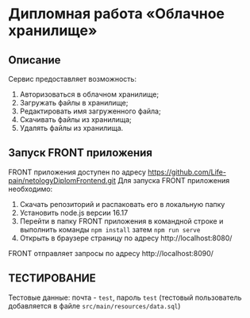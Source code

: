 # Дипломная работа «Облачное хранилище»

## Описание
Сервис предоставляет возможность:
1. Авторизоваться в облачном хранилище;
2. Загружать файлы в хранилище;
3. Редактировать имя загруженного файла;
4. Скачивать файлы из хранилища;
5. Удалять файлы из хранилища.
## Запуск FRONT приложения
FRONT приложения доступен по адресу https://github.com/Life-pain/netologyDiplomFrontend.git
Для запуска FRONT приложения необходимо:
1. Скачать репозиторий и распаковать его в локальную папку
2. Установить node.js версии 16.17 
3. Перейти в папку FRONT приложения в командной строке и выполнить команды `npm install` затем `npm run serve`
4. Открыть в браузере страницу по адресу http://localhost:8080/

FRONT отправляет запросы по адресу http://localhost:8090/

## ТЕСТИРОВАНИЕ
Тестовые данные: почта - `test`, пароль `test`
(тестовый пользователь добавляется в файле `src/main/resources/data.sql`)
